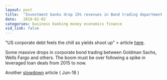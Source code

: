 ```yaml
---
layout: post
title:  "Investment banks drop 15% revenues in Bond trading department!"
date:   2018-02-02
categories: business banking money economics finance
vid_link: false
---
```


"US corporate debt feels the chill as yields shoot up" > article [here].

Some massive drops in corporate bond trading between Goldman Sachs, Wells Fargo and others.  The boom must be over following a spike in leveraged loan deals from 2015 to now.

Another [slowdown] article ( Jun-18 )

[here]: //www.ft.com/content/4419750c-ddea-11e8-9f04-38d397e6661c
[slowdown]: //www.bloomberg.com/news/articles/2018-06-28/corporate-bond-issuance-decelerates-to-slowest-pace-this-year